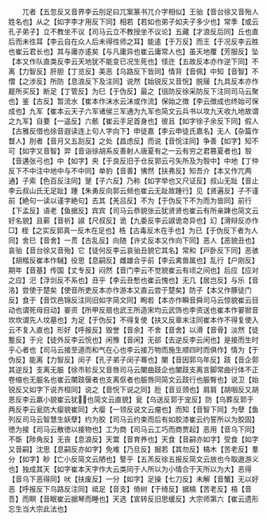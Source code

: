 <!-- { "loadSidebar": true } -->
　　兀者【五忽反又音界李云刖足曰兀案篆书兀介字相似】王骀【音台徐又音殆人姓名也】从之【如字李才用反下同】相若【若如也弟子如夫子多少也】常季【或云孔子弟子】立不教坐不议【司马云立不教授坐不议论】五藏【才浪反后同】丘也直后而未徃耳【李云自在众人后未得徃师之耳】能逺【于万反】而王【于况反李云胜也崔云君长也】其与庸亦逺矣【与凡庸异也崔云庸常人也】虽天地覆【芳服反】坠【本又作队直类反李云天地犹不能变已况生死也】怪迕【五故反本亦作逆下同】不离【力智反】肝胆【丁览反】美恶【乌路反下皆同】情背【音佩】中知【音智】不慴【之涉反】所防【息浪反下及注同】说然【始锐反又音恱】脱屦【九具反本亦作屣所买反】断足【丁管反】为巳【于伪反】最之【徂防反徐采防反下注同司马云聚也】鉴【古反】暂流水【崔本作沫水云沫或作流】保始之徴【李云徴成也终始可保成也】九军【崔本云天子六军诸侯三军通为九军也简文云兵书以攻九天收九地故谓之九军】自要【一遥反】六骸【崔云手足首身也】彼且【如字徐子余反下同】假人【古雅反借也徐音遐读连上句人字向下】申徒嘉【李云申徒氏嘉名】无人【杂篇作瞀人】刖者【音月又五刮反】之处【昌虑反】而说【音恱注同】争善【如字】知不可【如字又音智】羿【音诣徐胡系反善射人唐夏有之一云有穷之君篡夏者也】彀【音遘张弓也】中【如字】央【于良反旧于仓反郭云弓矢所及为彀中】中地【丁仲反下不中注中地中与不中同】单豹【音善】怫然【扶弗反】知吾介【本又作兀两通】子索【色百反注同】蹵【子六反】乃称【如字举也又尺证反】叔山无趾【音止李云叔山氏无足趾】踵【朱勇反向郭云频也崔云无趾故踵行】见【贤遍反】子不谨前【絶句一读以谨字絶句】去其【羌吕反】不为【于伪反下不为而为皆同】前行【下孟反】语老【鱼据反】宾宾【司马云恭貌张云犹贤贤也崔云有所亲踈也简文云好名貌】且蕲【音祈】諔【尺叔反】诡【九委反李云諔诡竒异也】幻【滑辩反亦作□】桎【之实反郭真一反木在足也】梏【古毒反木在手也】为已【于伪反下者为人同】舍巳【音舍】一贯【古乱反】向随【许丈反本又作向下同】恶人【恶貌丑也】哀骀【音台徐又音殆】它【徒何反李云哀骀丑貌它其名】常和【戸卧反下同】恶骇【胡楷反崔本作駴】役思【息嗣反】雌雄合乎前【李云禽兽属也】乱行【户刚反】期年【音基】传国【丈专反】闷然【音门李云不觉貌崔云有顷之间也】后应【应对之应】汜【浮剑反不系也】丑乎【李云丑慙也崔云愧也】无几【居岂反】与乐【音洛】尝使于楚矣【使音所吏反本亦作游本又直云尝于楚矣】防子【本又作豚徒门反】食于【音饮邑锦反注同旧如字简文同】眴若【本亦作瞬音舜司马云惊貌崔云目动也谓死母目动】翣资【所甲反扇也武王所造宋均云武饰也李资送也崔本作翣锨音坎坎谓先人坟墓也】为足【于伪反】不得复使【扶又反章末注同崔本作不得复使入云不复入直也】形好【呼报反】毁誉【音余】不舍【音舍】以滑【音骨】淡然【徒蹔反】于兊【徒外反李云恱也】闲豫【音闲】无郤【去逆反李云闲也】是接而生时乎心者也【司马云接至道而和气在心也李云接万物而施生顺四时而俱作】情为【于伪反】能离【力智反】闵子【孔子弟子闵子骞也】闉【音因郭乌年反】跂【音企郭其逆反】支离无脤【徐市轸反又音唇司马云闉曲跂企也闉跂支离言脚常曲行体不正卷缩也无脤名也崔云闉跂偃者也支离伛者也脤唇同简文云跂行也脤臀也】说卫【始锐反又如字下说齐桓同】说之【音恱下说之同】脰【音豆颈也】肩肩【胡咽反又胡恩反李云羸小貌崔云犹也简文云直貌】瓮【乌送反郭于宠反】防【乌葬反郭于两反李云瓮防大瘿貌崔同】大瘿【一领反说文云瘤也】而知【音智下同】为孽【鱼列反司马云智慧生妖孽】约为胶【司马云约束而后有如胶漆崔云约誓所以为胶固】徳为接【司马云散徳以接物也】工为商【司马云工巧而商贾起】恶用【音乌下同】不斲【陟角反】无丧【息浪反】天鬻【音育养也】天食【音嗣亦如字】受食【如字又音嗣】沈思【息嗣反亦如字】免难【乃旦反】掘若【其勿反】槁木【苦老反】羣分【如字】眇【亡小反简文云陋也】謷乎【五羔反徐五报反简文云放也今取遨游义也】独成其天【如字崔本天字作大云类同于人所以为小情合于天所以为大】恶得【音乌下恶得同】吠【扶废反】一分【如字】足操【七刀反】未解【音蟹】无以好恶【呼报反下乌路反注同】祗足【音支】倚树【于绮反】据槁【苦老反】梧【音吾】而瞑【音眠崔云据琴而睡也】天选【宣转反旧思缓反】大宗师第六【崔云遗形忘生当大宗此法也】
